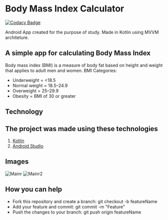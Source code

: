 # Body Mass Index Calculator

[![Codacy Badge](https://api.codacy.com/project/badge/Grade/517498abf0d94013a68e2fd159ab769e)](https://app.codacy.com/manual/everton4292/body-mass-index?utm_source=github.com&utm_medium=referral&utm_content=everton4292/body-mass-index&utm_campaign=Badge_Grade_Dashboard)

Android App created for the purpose of study. Made in Kotlin using MVVM architeture.

## A simple app for calculating Body Mass Index
 Body mass index (BMI) is a measure of body fat based on height and weight that applies to adult men and women.
 BMI Categories:
*   Underweight = <18.5
*   Normal weight = 18.5–24.9
*   Overweight = 25–29.9
*   Obesity = BMI of 30 or greater

## Technology
## The project was made using these technologies
1.  [Kotlin](https://kotlinlang.org)
2.  [Android Studio](https://www.google.com.br/search?client=opera&q=android+studio&sourceid=opera&ie=UTF-8&oe=UTF-8)

## Images
![Mainr](https://i.imgur.com/V7uNcvT.png)   ![Mainr2](https://i.imgur.com/khX6HDy.png) 

## How you can help
*   Fork this repository and create a branch: git checkout -b featureName 
*   Add your feature and commit: git commit -m "Feature"  
*   Push the changes to your branch: git push origin featureName
